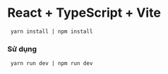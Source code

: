 # React + TypeScript + Vite

` yarn install | npm install`

### Sử dụng

` yarn run dev | npm run dev`


